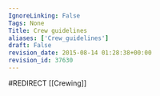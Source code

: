 ```yaml
---
IgnoreLinking: False
Tags: None
Title: Crew guidelines
aliases: ['Crew_guidelines']
draft: False
revision_date: 2015-08-14 01:28:38+00:00
revision_id: 37630
---
```


#REDIRECT [[Crewing]]